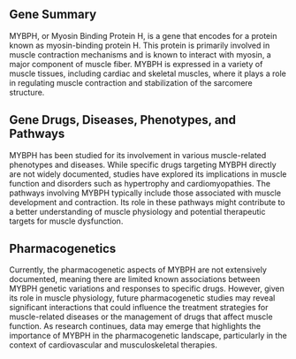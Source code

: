 ## Gene Summary
MYBPH, or Myosin Binding Protein H, is a gene that encodes for a protein known as myosin-binding protein H. This protein is primarily involved in muscle contraction mechanisms and is known to interact with myosin, a major component of muscle fiber. MYBPH is expressed in a variety of muscle tissues, including cardiac and skeletal muscles, where it plays a role in regulating muscle contraction and stabilization of the sarcomere structure.

## Gene Drugs, Diseases, Phenotypes, and Pathways
MYBPH has been studied for its involvement in various muscle-related phenotypes and diseases. While specific drugs targeting MYBPH directly are not widely documented, studies have explored its implications in muscle function and disorders such as hypertrophy and cardiomyopathies. The pathways involving MYBPH typically include those associated with muscle development and contraction. Its role in these pathways might contribute to a better understanding of muscle physiology and potential therapeutic targets for muscle dysfunction.

## Pharmacogenetics
Currently, the pharmacogenetic aspects of MYBPH are not extensively documented, meaning there are limited known associations between MYBPH genetic variations and responses to specific drugs. However, given its role in muscle physiology, future pharmacogenetic studies may reveal significant interactions that could influence the treatment strategies for muscle-related diseases or the management of drugs that affect muscle function. As research continues, data may emerge that highlights the importance of MYBPH in the pharmacogenetic landscape, particularly in the context of cardiovascular and musculoskeletal therapies.